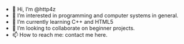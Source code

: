 - 👋 Hi, I’m @http4z
- 👀 I’m interested in programming and computer systems in general.
- 🌱 I’m currently learning C++ and HTML5
- 💞️ I’m looking to collaborate on beginner projects.
- 📫 How to reach me: contact me here.

<!---
http4z/http4z is a ✨ special ✨ repository because its `README.md` (this file) appears on your GitHub profile.
You can click the Preview link to take a look at your changes.
--->
